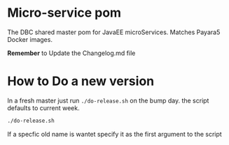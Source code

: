 # Micro-service pom

The DBC shared master pom for JavaEE microServices. 
Matches Payara5 Docker images. 

**Remember** to Update the Changelog.md file 

# How to Do a new version

In a fresh master just run `./do-release.sh` on the bump day. the script 
defaults to current week. 

```bash
./do-release.sh
```                       
                                                               
If a specfic old name is wantet specify it as the first argument to the script
